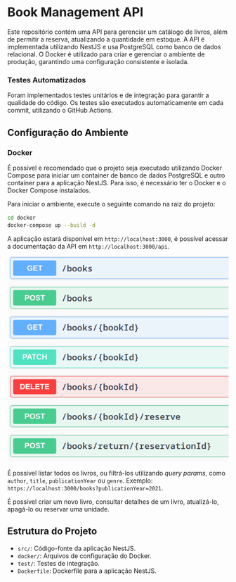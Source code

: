 # Book Management API

Este repositório contém uma API para gerenciar um catálogo de livros, além de permitir a reserva, atualizando a quantidade em estoque. A API é implementada utilizando NestJS e usa PostgreSQL como banco de dados relacional. O Docker é utilizado para criar e gerenciar o ambiente de produção, garantindo uma configuração consistente e isolada.

### Testes Automatizados
Foram implementados testes unitários e de integração para garantir a qualidade do código. Os testes são executados automaticamente em cada commit, utilizando o GitHub Actions.

## Configuração do Ambiente

### Docker
É possível e recomendado que o projeto seja executado utilizando Docker Compose para iniciar um container de banco de dados PostgreSQL e outro container para a aplicação NestJS. Para isso, é necessário ter o Docker e o Docker Compose instalados.

Para iniciar o ambiente, execute o seguinte comando na raiz do projeto:
```bash
cd docker
docker-compose up --build -d
```

A aplicação estará disponível em `http://localhost:3000`, é possível acessar a documentação da API em `http://localhost:3000/api`.

![Swagger](./docs.png)

É possível listar todos os livros, ou filtrá-los utilizando _query params_, como `author`, `title`, `publicationYear` ou `genre`. Exemplo: `https://localhost:3000/books?publicationYear=2021`.

É possível criar um novo livro, consultar detalhes de um livro, atualizá-lo, apagá-lo ou reservar uma unidade.

## Estrutura do Projeto
- `src/`: Código-fonte da aplicação NestJS.
- `docker/`: Arquivos de configuração do Docker.
- `test/`: Testes de integração.
- `Dockerfile`: Dockerfile para a aplicação NestJS.
